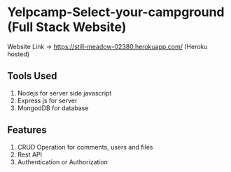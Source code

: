 # Yelpcamp-Select-your-campground (Full Stack Website)

Website Link -> https://still-meadow-02380.herokuapp.com/ (Heroku hosted)

## Tools Used

1. Nodejs for server side javascript
2. Express js for server
3. MongodDB for database

## Features

1. CRUD Operation for comments, users and files
2. Rest API
3. Authentication or Authorization 
